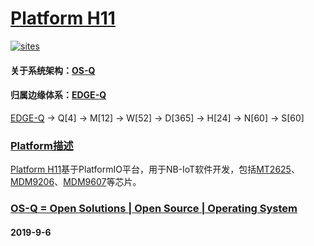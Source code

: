 ﻿# [Platform H11](https://github.com/OS-Q/H11)

[![sites](http://182.61.61.133/link/resources/OSQ.png)](http://www.OS-Q.com)

#### 关于系统架构：[OS-Q](https://github.com/OS-Q)
#### 归属边缘体系：[EDGE-Q](https://github.com/EDGE-Q)

[EDGE-Q](https://github.com/OS-Q/EDGE-Q) -> Q[4] -> M[12] -> W[52] -> D[365] -> H[24] -> N[60] -> S[60]

### [Platform描述](https://github.com/OS-Q/H11/wiki) 

[Platform H11](https://github.com/OS-Q/H11)基于PlatformIO平台，用于NB-IoT软件开发，包括[MT2625](https://github.com/sochub/MT2625)、[MDM9206](https://github.com/sochub/MDM9206)、[MDM9607](https://github.com/sochub/MDM9607)等芯片。

### [OS-Q = Open Solutions | Open Source |  Operating System ](http://www.OS-Q.com/H11)
####  2019-9-6

